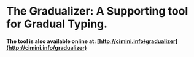 # The Gradualizer: A Supporting tool for Gradual Typing. 

#### The tool is also available online at: [http://cimini.info/gradualizer](http://cimini.info/gradualizer)

